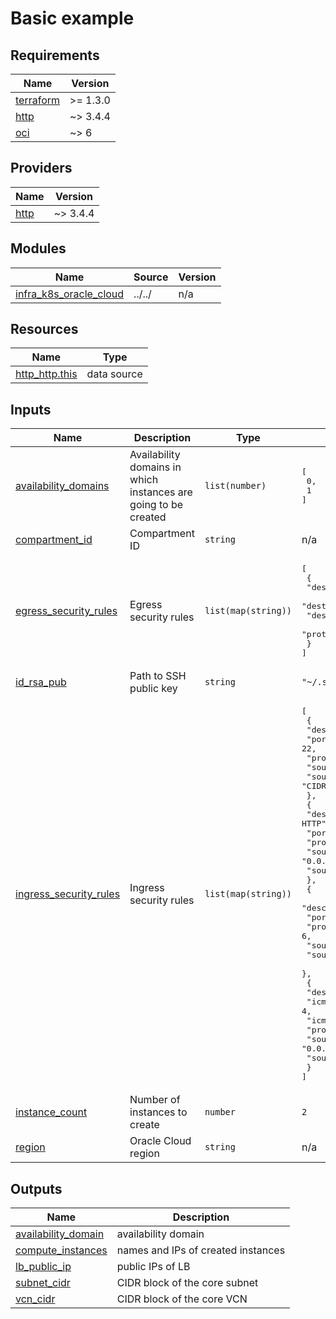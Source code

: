 # Basic example

<!-- BEGINNING OF PRE-COMMIT-TERRAFORM DOCS HOOK -->
## Requirements

| Name | Version |
|------|---------|
| <a name="requirement_terraform"></a> [terraform](#requirement\_terraform) | >= 1.3.0 |
| <a name="requirement_http"></a> [http](#requirement\_http) | ~> 3.4.4 |
| <a name="requirement_oci"></a> [oci](#requirement\_oci) | ~> 6 |

## Providers

| Name | Version |
|------|---------|
| <a name="provider_http"></a> [http](#provider\_http) | ~> 3.4.4 |

## Modules

| Name | Source | Version |
|------|--------|---------|
| <a name="module_infra_k8s_oracle_cloud"></a> [infra\_k8s\_oracle\_cloud](#module\_infra\_k8s\_oracle\_cloud) | ../../ | n/a |

## Resources

| Name | Type |
|------|------|
| [http_http.this](https://registry.terraform.io/providers/hashicorp/http/latest/docs/data-sources/http) | data source |

## Inputs

| Name | Description | Type | Default | Required |
|------|-------------|------|---------|:--------:|
| <a name="input_availability_domains"></a> [availability\_domains](#input\_availability\_domains) | Availability domains in which instances are going to be created | `list(number)` | <pre>[<br/>  0,<br/>  1<br/>]</pre> | no |
| <a name="input_compartment_id"></a> [compartment\_id](#input\_compartment\_id) | Compartment ID | `string` | n/a | yes |
| <a name="input_egress_security_rules"></a> [egress\_security\_rules](#input\_egress\_security\_rules) | Egress security rules | `list(map(string))` | <pre>[<br/>  {<br/>    "description": "Allow all outgoing traffic",<br/>    "destination": "0.0.0.0/0",<br/>    "destination_type": "CIDR_BLOCK",<br/>    "protocol": "all"<br/>  }<br/>]</pre> | no |
| <a name="input_id_rsa_pub"></a> [id\_rsa\_pub](#input\_id\_rsa\_pub) | Path to SSH public key | `string` | `"~/.ssh/id_rsa.pub"` | no |
| <a name="input_ingress_security_rules"></a> [ingress\_security\_rules](#input\_ingress\_security\_rules) | Ingress security rules | `list(map(string))` | <pre>[<br/>  {<br/>    "description": "Allow all for SSH",<br/>    "port": 22,<br/>    "protocol": 6,<br/>    "source": "0.0.0.0/0",<br/>    "source_type": "CIDR_BLOCK"<br/>  },<br/>  {<br/>    "description": "Allow all for HTTP",<br/>    "port": 80,<br/>    "protocol": 6,<br/>    "source": "0.0.0.0/0",<br/>    "source_type": "CIDR_BLOCK"<br/>  },<br/>  {<br/>    "description": "Allow all for HTTPS",<br/>    "port": 443,<br/>    "protocol": 6,<br/>    "source": "0.0.0.0/0",<br/>    "source_type": "CIDR_BLOCK"<br/>  },<br/>  {<br/>    "description": "Allow all for ICMP",<br/>    "icmp_code": 4,<br/>    "icmp_type": 3,<br/>    "protocol": 1,<br/>    "source": "0.0.0.0/0",<br/>    "source_type": "CIDR_BLOCK"<br/>  }<br/>]</pre> | no |
| <a name="input_instance_count"></a> [instance\_count](#input\_instance\_count) | Number of instances to create | `number` | `2` | no |
| <a name="input_region"></a> [region](#input\_region) | Oracle Cloud region | `string` | n/a | yes |

## Outputs

| Name | Description |
|------|-------------|
| <a name="output_availability_domain"></a> [availability\_domain](#output\_availability\_domain) | availability domain |
| <a name="output_compute_instances"></a> [compute\_instances](#output\_compute\_instances) | names and IPs of created instances |
| <a name="output_lb_public_ip"></a> [lb\_public\_ip](#output\_lb\_public\_ip) | public IPs of LB |
| <a name="output_subnet_cidr"></a> [subnet\_cidr](#output\_subnet\_cidr) | CIDR block of the core subnet |
| <a name="output_vcn_cidr"></a> [vcn\_cidr](#output\_vcn\_cidr) | CIDR block of the core VCN |
<!-- END OF PRE-COMMIT-TERRAFORM DOCS HOOK -->
